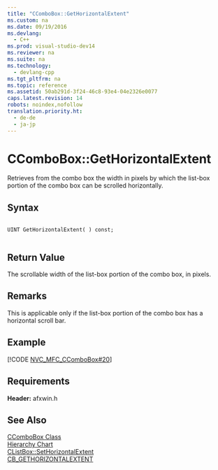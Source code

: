```yaml
---
title: "CComboBox::GetHorizontalExtent"
ms.custom: na
ms.date: 09/19/2016
ms.devlang: 
  - C++
ms.prod: visual-studio-dev14
ms.reviewer: na
ms.suite: na
ms.technology: 
  - devlang-cpp
ms.tgt_pltfrm: na
ms.topic: reference
ms.assetid: 50ab291d-3f24-46c8-93e4-04e2326e0077
caps.latest.revision: 14
robots: noindex,nofollow
translation.priority.ht: 
  - de-de
  - ja-jp
---
```

# CComboBox::GetHorizontalExtent
Retrieves from the combo box the width in pixels by which the list-box portion of the combo box can be scrolled horizontally.  
  
## Syntax  
  
```  
  
UINT GetHorizontalExtent( ) const;  
  
```  
  
## Return Value  
 The scrollable width of the list-box portion of the combo box, in pixels.  
  
## Remarks  
 This is applicable only if the list-box portion of the combo box has a horizontal scroll bar.  
  
## Example  
 [!CODE [NVC_MFC_CComboBox#20](../CodeSnippet/VS_Snippets_Cpp/NVC_MFC_CComboBox#20)]  
  
## Requirements  
 **Header:** afxwin.h  
  
## See Also  
 [CComboBox Class](../vs140/CComboBox-Class.md)   
 [Hierarchy Chart](../vs140/Hierarchy-Chart.md)   
 [CListBox::SetHorizontalExtent](../vs140/CListBox--SetHorizontalExtent.md)   
 [CB_GETHORIZONTALEXTENT](http://msdn.microsoft.com/library/windows/desktop/bb775857)